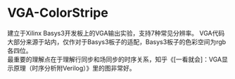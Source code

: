 # VGA-ColorStripe
建立于Xilinx Basys3开发板上的VGA输出实验，支持7种常见分辨率。 
VGA代码大部分来源于站内，仅作对于Basys3板子的适配，Basys3板子的色彩空间为rgb各四位。  
最重要的理解点在于理解行同步和场同步的时序关系，知乎《[一看就会]：VGA显示原理（时序分析附Verilog）》里的图非常好。 
